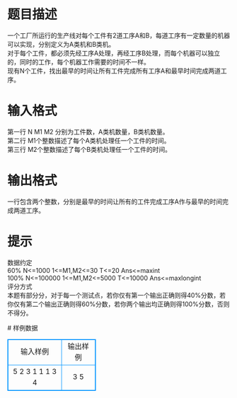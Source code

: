 # 

 
 # 题目描述 
<p>
一个工厂所运行的生产线对每个工件有2道工序A和B，每道工序有一定数量的机器可以实现，分别定义为A类机和B类机。<br>对于每个工件，都必须先经工序A处理，再经工序B处理，而每个机器可以独立的，同时的工作，每个机器工作需要的时间不一样。<br>现有N个工件，找出最早的时间让所有工件完成所有工序A和最早时间完成两道工序。</p> 

 
 # 输入格式 
<p>
第一行 N M1 M2 分别为工件数，A类机数量，B类机数量。<br>第二行 M1个整数描述了每个A类机处理任一个工件的时间。<br>第三行 M2个整数描述了每个B类机处理任一个工件的时间。<br></p> 

 
 # 输出格式 
<p>
一行包含两个整数，分别是最早的时间让所有的工件完成工序A作与最早的时间完成两道工序。</p> 

 
 # 提示 
<p>
数据约定<br>    60%    N<=1000   1<=M1,M2<=30  T<=20    Ans<=maxint <br>    100%   N<=100000 1<=M1,M2<=5000 T<=10000 Ans<=maxlongint<br>评分方式<br>本题有部分分，对于每一个测试点，若你仅有第一个输出正确则得40%分数，若你仅有第二个输出正确则得60%分数，若你两个输出均正确则得100%分数，否则不得分。<br></p> 
# 样例数据
<style>
        table,table tr th, table tr td { border:1px solid #0094ff; }
        table { width: 200px; min-height: 25px; line-height: 25px; text-align: center; border-collapse: collapse;}   
    </style>
<table>
	<tr>
		<td>输入样例</td>
		<td>输出样例</td>
	</tr>
<tr><td>5 2 3
1 1 
1 3 4
</td><td>3 5</td></tr></table>
